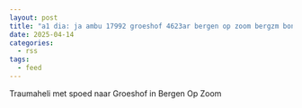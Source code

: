 ```yaml
---
layout: post
title: "a1 dia: ja ambu 17992 groeshof 4623ar bergen op zoom bergzm bon 55726"
date: 2025-04-14
categories: 
  - rss
tags: 
  - feed
---
```


Traumaheli met spoed naar Groeshof in Bergen Op Zoom
